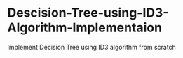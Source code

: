 # Descision-Tree-using-ID3-Algorithm-Implementaion

Implement Decision Tree using ID3 algorithm from scratch
